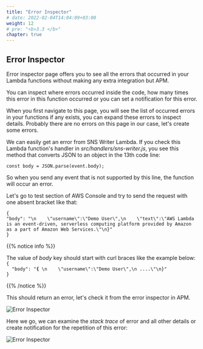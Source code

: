```yaml
---
title: "Error Inspector"
# date: 2022-02-04T14:04:09+03:00
weight: 12
# pre: "<b>3.3 </b>"
chapter: true
---
```


## Error Inspector

Error inspector page offers you to see all the errors that occurred in your Lambda functions without making any extra integration but APM.

You can inspect where errors occurred inside the code, how many times this error in this function occurred or you can set a notification for this error.




When you first navigate to this page, you will see the list of occurred errors in your functions if any exists, you can expand these errors to inspect details. Probably there are no errors on this page in our case, let's create some errors.

We can easily get an error from SNS Writer Lambda. If you check this Lambda function's handler in *src/handlers/sns-writer.js*, you see this method that converts JSON to an object in the 13th code line:

    const body = JSON.parse(event.body);

So when you send any event that is not supported by this line, the function will occur an error.

Let's go to test section of AWS Console and try to send the request with one absent bracket like that:

    {
    "body": "\n    \"username\":\"Demo User\",\n    \"text\":\"AWS Lambda is an event-driven, serverless computing platform provided by Amazon as a part of Amazon Web Services.\"\n}"
    }

{{% notice info %}}
<p style='text-align: left;'>
The value of <em>body</em> key should start with curl braces like the example below:
<code>
{
  "body": "<b>{</b> \n    \"username\":\"Demo User\",\n ....\"\n}"
}</code>
</p>
{{% /notice %}}


This should return an error, let's check it from the error inspector in APM.

![Error Inspector](/images/_monitoring/error_inspector.png)



Here we go, we can examine the *stack trace* of error and all other details or create notification for the repetition of this error:

![Error Inspector](/images/_monitoring/create_notification.gif)

